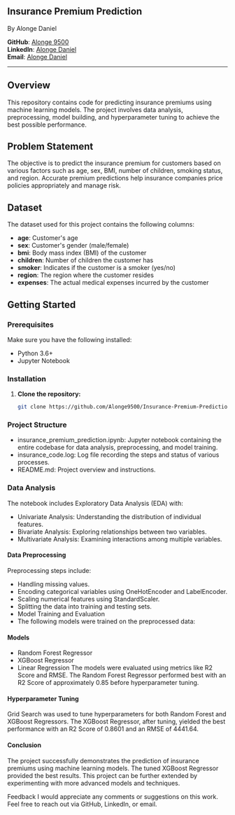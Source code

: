 ## Insurance Premium Prediction

By Alonge Daniel

**GitHub**: [Alonge 9500](https://github.com/Alonge9500)  
**LinkedIn**: [Alonge Daniel](https://www.linkedin.com/in/alonge-daniel-27b4b4139/)  
**Email**: [Alonge Daniel](mailto:alongedaniel19@gmail.com)

---

## Overview

This repository contains code for predicting insurance premiums using machine learning models. The project involves data analysis, preprocessing, model building, and hyperparameter tuning to achieve the best possible performance.

## Problem Statement

The objective is to predict the insurance premium for customers based on various factors such as age, sex, BMI, number of children, smoking status, and region. Accurate premium predictions help insurance companies price policies appropriately and manage risk.

## Dataset

The dataset used for this project contains the following columns:

- **age**: Customer's age
- **sex**: Customer's gender (male/female)
- **bmi**: Body mass index (BMI) of the customer
- **children**: Number of children the customer has
- **smoker**: Indicates if the customer is a smoker (yes/no)
- **region**: The region where the customer resides
- **expenses**: The actual medical expenses incurred by the customer

## Getting Started

### Prerequisites

Make sure you have the following installed:

- Python 3.6+
- Jupyter Notebook

### Installation

1. **Clone the repository:**

   ```bash
   git clone https://github.com/Alonge9500/Insurance-Premium-Prediction.git

### Project Structure
* insurance_premium_prediction.ipynb: Jupyter notebook containing the entire codebase for data analysis, preprocessing, and model training.
* insurance_code.log: Log file recording the steps and status of various processes.
* README.md: Project overview and instructions.

### Data Analysis
The notebook includes Exploratory Data Analysis (EDA) with:

* Univariate Analysis: Understanding the distribution of individual features.
* Bivariate Analysis: Exploring relationships between two variables.
* Multivariate Analysis: Examining interactions among multiple variables.

#### Data Preprocessing
Preprocessing steps include:

* Handling missing values.
* Encoding categorical variables using OneHotEncoder and LabelEncoder.
* Scaling numerical features using StandardScaler.
* Splitting the data into training and testing sets.
* Model Training and Evaluation
* The following models were trained on the preprocessed data:

#### Models
- Random Forest Regressor
- XGBoost Regressor
- Linear Regression
The models were evaluated using metrics like R2 Score and RMSE. The Random Forest Regressor performed best with an R2 Score of approximately 0.85 before hyperparameter tuning.

#### Hyperparameter Tuning
Grid Search was used to tune hyperparameters for both Random Forest and XGBoost Regressors. The XGBoost Regressor, after tuning, yielded the best performance with an R2 Score of 0.8601 and an RMSE of 4441.64.

#### Conclusion
The project successfully demonstrates the prediction of insurance premiums using machine learning models. The tuned XGBoost Regressor provided the best results. This project can be further extended by experimenting with more advanced models and techniques.

Feedback
I would appreciate any comments or suggestions on this work. Feel free to reach out via GitHub, LinkedIn, or email.
